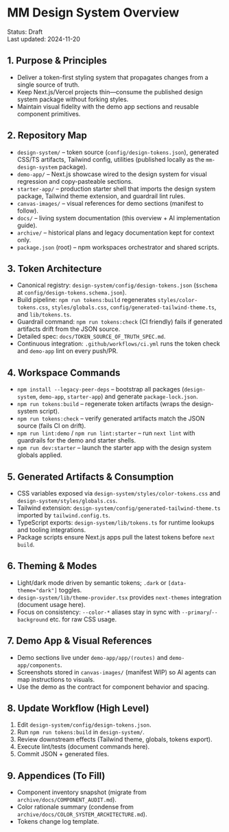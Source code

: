 # MM Design System Overview

Status: Draft  
Last updated: 2024-11-20

## 1. Purpose & Principles
- Deliver a token-first styling system that propagates changes from a single source of truth.
- Keep Next.js/Vercel projects thin—consume the published design system package without forking styles.
- Maintain visual fidelity with the demo app sections and reusable component primitives.

## 2. Repository Map
- `design-system/` – token source (`config/design-tokens.json`), generated CSS/TS artifacts, Tailwind config, utilities (published locally as the `mm-design-system` package).
- `demo-app/` – Next.js showcase wired to the design system for visual regression and copy-pasteable sections.
- `starter-app/` – production starter shell that imports the design system package, Tailwind theme extension, and guardrail lint rules.
- `canvas-images/` – visual references for demo sections (manifest to follow).
- `docs/` – living system documentation (this overview + AI implementation guide).
- `archive/` – historical plans and legacy documentation kept for context only.
- `package.json` (root) – npm workspaces orchestrator and shared scripts.

## 3. Token Architecture
- Canonical registry: `design-system/config/design-tokens.json` (`$schema` at `config/design-tokens.schema.json`).
- Build pipeline: `npm run tokens:build` regenerates `styles/color-tokens.css`, `styles/globals.css`, `config/generated-tailwind-theme.ts`, and `lib/tokens.ts`.
- Guardrail command: `npm run tokens:check` (CI friendly) fails if generated artifacts drift from the JSON source.
- Detailed spec: `docs/TOKEN_SOURCE_OF_TRUTH_SPEC.md`.
- Continuous integration: `.github/workflows/ci.yml` runs the token check and `demo-app` lint on every push/PR.

## 4. Workspace Commands
- `npm install --legacy-peer-deps` – bootstrap all packages (`design-system`, `demo-app`, `starter-app`) and generate `package-lock.json`.
- `npm run tokens:build` – regenerate token artifacts (wraps the design-system script).
- `npm run tokens:check` – verify generated artifacts match the JSON source (fails CI on drift).
- `npm run lint:demo` / `npm run lint:starter` – run `next lint` with guardrails for the demo and starter shells.
- `npm run dev:starter` – launch the starter app with the design system globals applied.

## 5. Generated Artifacts & Consumption
- CSS variables exposed via `design-system/styles/color-tokens.css` and `design-system/styles/globals.css`.
- Tailwind extension: `design-system/config/generated-tailwind-theme.ts` imported by `tailwind.config.ts`.
- TypeScript exports: `design-system/lib/tokens.ts` for runtime lookups and tooling integrations.
- Package scripts ensure Next.js apps pull the latest tokens before `next build`.

## 6. Theming & Modes
- Light/dark mode driven by semantic tokens; `.dark` or `[data-theme="dark"]` toggles.
- `design-system/lib/theme-provider.tsx` provides `next-themes` integration (document usage here).
- Focus on consistency: `--color-*` aliases stay in sync with `--primary`/`--background` etc. for raw CSS usage.

## 7. Demo App & Visual References
- Demo sections live under `demo-app/app/(routes)` and `demo-app/components`.
- Screenshots stored in `canvas-images/` (manifest WIP) so AI agents can map instructions to visuals.
- Use the demo as the contract for component behavior and spacing.

## 8. Update Workflow (High Level)
1. Edit `design-system/config/design-tokens.json`.
2. Run `npm run tokens:build` in `design-system/`.
3. Review downstream effects (Tailwind theme, globals, tokens export).
4. Execute lint/tests (document commands here).
5. Commit JSON + generated files.

## 9. Appendices (To Fill)
- Component inventory snapshot (migrate from `archive/docs/COMPONENT_AUDIT.md`).
- Color rationale summary (condense from `archive/docs/COLOR_SYSTEM_ARCHITECTURE.md`).
- Tokens change log template.
